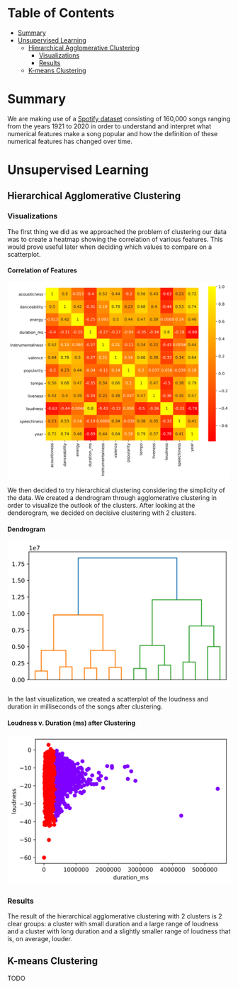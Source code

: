 # Table of Contents

* [Summary](#summary)
* [Unsupervised Learning](#unsupervised-learning)
  * [Hierarchical Agglomerative Clustering](#hierarchical-agglomerative-clustering)
    * [Visualizations](#visualizations)
    * [Results](#results)
  * [K-means Clustering](#k-means-clustering)

# Summary

We are making use of a [Spotify dataset](https://www.kaggle.com/yamaerenay/spotify-dataset-19212020-160k-tracks) consisting of 160,000 songs ranging from the years 1921 to 2020 in order to understand and interpret what numerical features make a song popular and how the definition of these numerical features has changed over time.

# Unsupervised Learning

## Hierarchical Agglomerative Clustering

### Visualizations

The first thing we did as we approached the problem of clustering our data was to create a heatmap showing the correlation of various features. This would prove useful later when deciding which values to compare on a scatterplot.

#### Correlation of Features
<img src="img/correlation_heatmap.svg"/>

We then decided to try hierarchical clustering considering the simplicity of the data. We created a dendrogram through agglomerative clustering in order to visualize the outlook of the clusters. After looking at the denderogram, we decided on decisive clustering with 2 clusters.

#### Dendrogram
<img src="img/dendrogram.svg"/>

In the last visualization, we created a scatterplot of the loudness and duration in milliseconds of the songs after clustering. 

#### Loudness v. Duration (ms) after Clustering
<img src="img/hac_clustering.svg"/>

### Results

The result of the hierarchical agglomerative clustering with 2 clusters is 2 clear groups: a cluster with small duration and a large range of loudness and a cluster with long duration and a slightly smaller range of loudness that is, on average, louder.

## K-means Clustering

TODO
